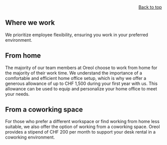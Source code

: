 <div id="readme" class="Box-body readme blob js-code-block-container">
<article class="markdown-body entry-content p-3 p-md-6" itemprop="text">
<p align="right">
<a href="https://github.com/oreol-ag/oreol-web#--advanced-computing-technologies">Back to top</a>
</p>

# Where we work

We prioritize employee flexibility, ensuring you work in your preferred environment.

## From home
The majority of our team members at Oreol choose to work from home for the majority of their work time. We understand the importance of a comfortable and efficient home office setup, which is why we offer a generous allowance of up to CHF 1,500 during your first year with us. This allowance can be used to equip and personalize your home office to meet your needs.
    
## From a coworking space
For those who prefer a different workspace or find working from home less suitable, we also offer the option of working from a coworking space. Oreol provides a stipend of CHF 200 per month to support your desk rental in a coworking environment. 